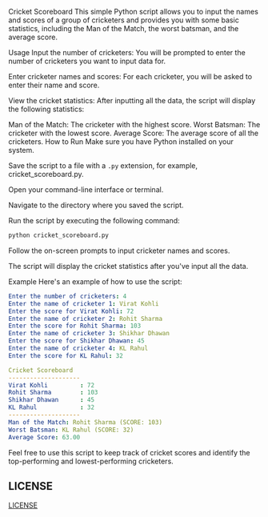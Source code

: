 Cricket Scoreboard
This simple Python script allows you to input the names and scores of a group of cricketers and provides you with some basic statistics, including the Man of the Match, the worst batsman, and the average score.

Usage
Input the number of cricketers: You will be prompted to enter the number of cricketers you want to input data for.

Enter cricketer names and scores: For each cricketer, you will be asked to enter their name and score.

View the cricket statistics: After inputting all the data, the script will display the following statistics:

Man of the Match: The cricketer with the highest score.
Worst Batsman: The cricketer with the lowest score.
Average Score: The average score of all the cricketers.
How to Run
Make sure you have Python installed on your system.

Save the script to a file with a `.py` extension, for example, cricket_scoreboard.py.

Open your command-line interface or terminal.

Navigate to the directory where you saved the script.

Run the script by executing the following command:
```python
python cricket_scoreboard.py
```
Follow the on-screen prompts to input cricketer names and scores.

The script will display the cricket statistics after you've input all the data.

Example
Here's an example of how to use the script:
```yaml
Enter the number of cricketers: 4
Enter the name of cricketer 1: Virat Kohli
Enter the score for Virat Kohli: 72
Enter the name of cricketer 2: Rohit Sharma
Enter the score for Rohit Sharma: 103
Enter the name of cricketer 3: Shikhar Dhawan
Enter the score for Shikhar Dhawan: 45
Enter the name of cricketer 4: KL Rahul
Enter the score for KL Rahul: 32

Cricket Scoreboard
--------------------
Virat Kohli         : 72
Rohit Sharma        : 103
Shikhar Dhawan      : 45
KL Rahul            : 32
--------------------
Man of the Match: Rohit Sharma (SCORE: 103)
Worst Batsman: KL Rahul (SCORE: 32)
Average Score: 63.00
```

Feel free to use this script to keep track of cricket scores and identify the top-performing and lowest-performing cricketers.
## LICENSE
[LICENSE](https://github.com/DhyaanKanoja11/Cricket_Program/blob/main/LICENSE)
